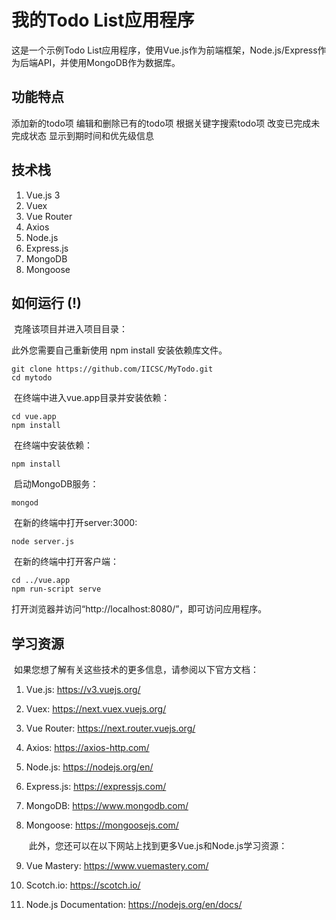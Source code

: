 # 我的Todo List应用程序

这是一个示例Todo List应用程序，使用Vue.js作为前端框架，Node.js/Express作为后端API，并使用MongoDB作为数据库。

## 功能特点

添加新的todo项
编辑和删除已有的todo项
根据关键字搜索todo项
改变已完成未完成状态
显示到期时间和优先级信息

## 技术栈

1. Vue.js 3
2. Vuex
3. Vue Router
4. Axios
5. Node.js
6. Express.js
7. MongoDB
8. Mongoose

## 如何运行 (!)

​	克隆该项目并进入项目目录：

此外您需要自己重新使用 npm install 安装依赖库文件。

```
git clone https://github.com/IICSC/MyTodo.git
cd mytodo
```

​	在终端中进入vue.app目录并安装依赖：

```
cd vue.app
npm install
```

​	在终端中安装依赖：

```
npm install
```

​	启动MongoDB服务：

```
mongod
```

​	在新的终端中打开server:3000:

```
node server.js
```

​	在新的终端中打开客户端：

```
cd ../vue.app
npm run-script serve
```

打开浏览器并访问“http://localhost:8080/”，即可访问应用程序。

## 学习资源
​	如果您想了解有关这些技术的更多信息，请参阅以下官方文档：

1. Vue.js: https://v3.vuejs.org/

2. Vuex: https://next.vuex.vuejs.org/

3. Vue Router: https://next.router.vuejs.org/

4. Axios: https://axios-http.com/

5. Node.js: https://nodejs.org/en/

6. Express.js: https://expressjs.com/

7. MongoDB: https://www.mongodb.com/

8. Mongoose: https://mongoosejs.com/

   ​	此外，您还可以在以下网站上找到更多Vue.js和Node.js学习资源：

1. Vue Mastery: https://www.vuemastery.com/
2. Scotch.io: https://scotch.io/
3. Node.js Documentation: https://nodejs.org/en/docs/
